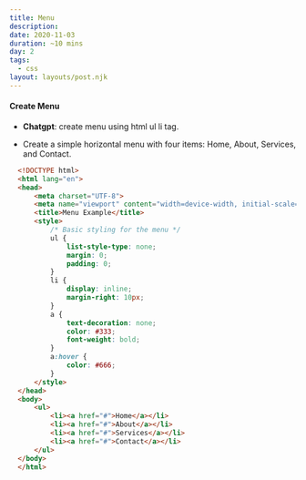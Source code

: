 ```yaml
---
title: Menu
description: 
date: 2020-11-03
duration: ~10 mins
day: 2
tags:
  - css
layout: layouts/post.njk
---
```


#### Create Menu

* **Chatgpt**: create menu using html ul li tag.

* Create a simple horizontal menu with four items: Home, About, Services, and Contact.

```html
  <!DOCTYPE html>
  <html lang="en">
  <head>
      <meta charset="UTF-8">
      <meta name="viewport" content="width=device-width, initial-scale=1.0">
      <title>Menu Example</title>
      <style>
          /* Basic styling for the menu */
          ul {
              list-style-type: none;
              margin: 0;
              padding: 0;
          }
          li {
              display: inline;
              margin-right: 10px;
          }
          a {
              text-decoration: none;
              color: #333;
              font-weight: bold;
          }
          a:hover {
              color: #666;
          }
      </style>
  </head>
  <body>
      <ul>
          <li><a href="#">Home</a></li>
          <li><a href="#">About</a></li>
          <li><a href="#">Services</a></li>
          <li><a href="#">Contact</a></li>
      </ul>
  </body>
  </html>
```
